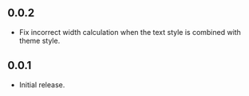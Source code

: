 ## 0.0.2

* Fix incorrect width calculation when the text style is combined with theme style.

## 0.0.1

* Initial release.
